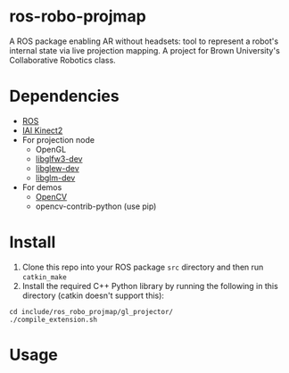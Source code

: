 # ros-robo-projmap
A ROS package enabling AR without headsets: tool to represent a robot's internal state via live projection mapping. A project for Brown University's Collaborative Robotics class.

# Dependencies
- [ROS](https://wiki.ros.org/ROS/Installation)
- [IAI Kinect2](https://github.com/code-iai/iai_kinect2)
- For projection node
  - OpenGL
  - [libglfw3-dev](https://www.glfw.org/)
  - [libglew-dev](http://glew.sourceforge.net/)
  - [libglm-dev](https://glm.g-truc.net/0.9.9/index.html)
- For demos
  - [OpenCV](https://opencv.org/)
  - opencv-contrib-python (use pip)

# Install
1) Clone this repo into your ROS package `src` directory and then run `catkin_make` 
2) Install the required C++ Python library by running the following in this directory (catkin doesn't support this):
``` 
cd include/ros_robo_projmap/gl_projector/
./compile_extension.sh
```

# Usage